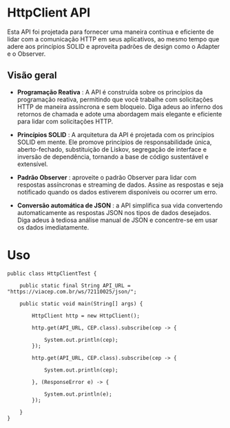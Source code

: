 # HttpClient API

Esta API foi projetada para fornecer uma maneira contínua e eficiente de lidar com a comunicação HTTP em seus aplicativos, ao mesmo tempo que adere aos princípios SOLID e aproveita padrões de design como o Adapter e o Observer.

## Visão geral

- **Programação Reativa** : A API é construída sobre os princípios da programação reativa, permitindo que você trabalhe com solicitações HTTP de maneira assíncrona e sem bloqueio. Diga adeus ao inferno dos retornos de chamada e adote uma abordagem mais elegante e eficiente para lidar com solicitações HTTP.

- **Princípios SOLID** : A arquitetura da API é projetada com os princípios SOLID em mente. Ele promove princípios de responsabilidade única, aberto-fechado, substituição de Liskov, segregação de interface e inversão de dependência, tornando a base de código sustentável e extensível.

- **Padrão Observer** : aproveite o padrão Observer para lidar com respostas assíncronas e streaming de dados. Assine as respostas e seja notificado quando os dados estiverem disponíveis ou ocorrer um erro.

- **Conversão automática de JSON** : a API simplifica sua vida convertendo automaticamente as respostas JSON nos tipos de dados desejados. Diga adeus à tediosa análise manual de JSON e concentre-se em usar os dados imediatamente.

# Uso

```
public class HttpClientTest {

	public static final String API_URL = "https://viacep.com.br/ws/72110025/json/";

	public static void main(String[] args) {

		HttpClient http = new HttpClient();

		http.get(API_URL, CEP.class).subscribe(cep -> {

			System.out.println(cep);
		});

		http.get(API_URL, CEP.class).subscribe(cep -> {

			System.out.println(cep);

		}, (ResponseError e) -> {

			System.out.println(e);
		});

	}
}
```
